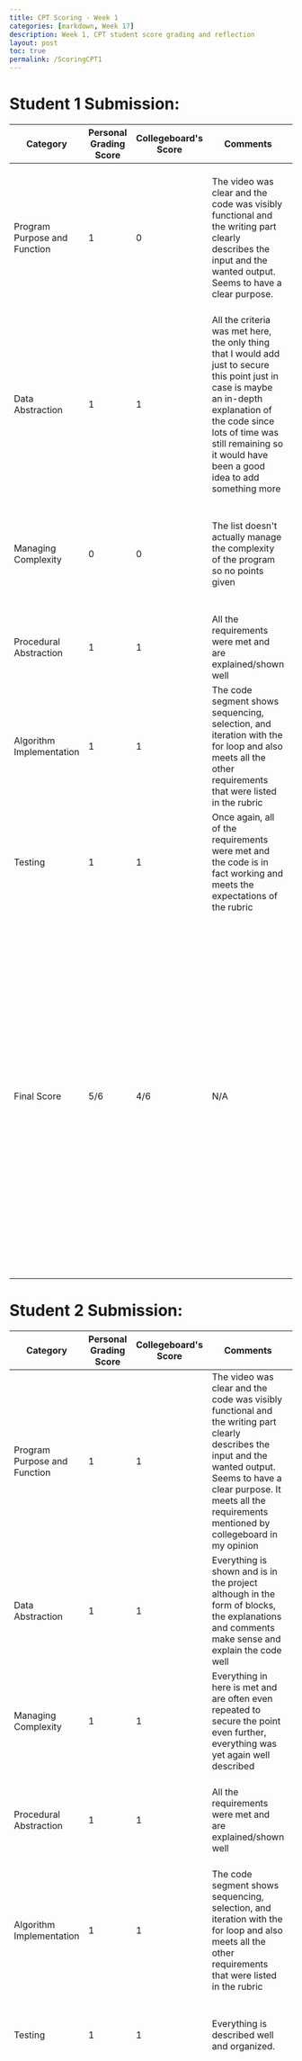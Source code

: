 ```yaml
---
title: CPT Scoring - Week 1
categories: [markdown, Week 17]
description: Week 1, CPT student score grading and reflection
layout: post
toc: true
permalink: /ScoringCPT1
---
```

# Student 1 Submission:
|Category|Personal Grading Score|Collegeboard's Score|Comments|Reflection|
|---|---|---|---|---|
|Program Purpose and Function|1|0|The video was clear and the code was visibly functional and the writing part clearly describes the input and the wanted output. Seems to have a clear purpose. |The purpose described is just describing the process of the program rather than its uses to the user and its purpose outside of the code|
|Data Abstraction|1|1|All the criteria was met here, the only thing that I would add just to secure this point just in case is maybe an in-depth explanation of the code since lots of time was still remaining so it would have been a good idea to add something more | Same as the comment I left, just add some more in-depth explanations|
|Managing Complexity|0|0|The list doesn't actually manage the complexity of the program so no points given| Still the same comment, the list doesn't manage the complexity so they lose the point for this category |
|Procedural Abstraction|1|1|All the requirements were met and are explained/shown well | Still agree with the comment I had earlier |
|Algorithm Implementation|1|1|The code segment shows sequencing, selection, and iteration with the for loop and also meets all the other requirements that were listed in the rubric | Agree with the comment I left first time around |
|Testing|1|1| Once again, all of the requirements were met and the code is in fact working and meets the expectations of the rubric | The same as the comment I left |
|Final Score| 5/6 | 4/6 | N/A | I thought the purpose applied to the the code only but you have to look more to how it can help other people and the purpose it presents outside of the code, Otherwise, I think that I did a decent job of grading this Student, but yeah, I need to think less vaguely and think more about what collegeboard is going to be grading like and how they would judge these students |

# Student 2 Submission:
|Category|Personal Grading Score|Collegeboard's Score|Comments|Reflection|
|---|---|---|---|---|
|Program Purpose and Function|1|1|The video was clear and the code was visibly functional and the writing part clearly describes the input and the wanted output. Seems to have a clear purpose. It meets all the requirements mentioned by collegeboard in my opinion |The code met all the criteria, and is a pretty code example of the first category |
|Data Abstraction|1|1| Everything is shown and is in the project although in the form of blocks, the explanations and comments make sense and explain the code well | Same as the comment I left, remember to include comments in code and other parts for my own CPT |
|Managing Complexity|1|1|Everything in here is met and are often even repeated to secure the point even further, everything was yet again well described | Same as the comment, good example of a good Managing Complexity|
|Procedural Abstraction|1|1| All the requirements were met and are explained/shown well |Same as the comment, nothing too special but met all the criteria in the rubric and was good |
|Algorithm Implementation|1|1|The code segment shows sequencing, selection, and iteration with the for loop and also meets all the other requirements that were listed in the rubric | Agree with the comment |
|Testing|1|1| Everything is described well and organized. | The code really shows organization and is easy to understand and follow |
|Final Score| 6/6 | 6/6 | N/A | I graded the same as collegeboard, but I also learnt a lot of things from this persons submission, the amount of comments and the organizations and explanations all make the video really easy to follow along with and the. This person was very organized and it shows their interest in the CPT and it also shows how they weren't just doing it to do it but put in a lot of thoughts and work into making this work. |